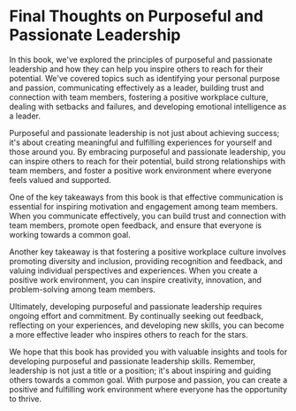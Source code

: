 Final Thoughts on Purposeful and Passionate Leadership
==================================================================

In this book, we've explored the principles of purposeful and passionate leadership and how they can help you inspire others to reach for their potential. We've covered topics such as identifying your personal purpose and passion, communicating effectively as a leader, building trust and connection with team members, fostering a positive workplace culture, dealing with setbacks and failures, and developing emotional intelligence as a leader.

Purposeful and passionate leadership is not just about achieving success; it's about creating meaningful and fulfilling experiences for yourself and those around you. By embracing purposeful and passionate leadership, you can inspire others to reach for their potential, build strong relationships with team members, and foster a positive work environment where everyone feels valued and supported.

One of the key takeaways from this book is that effective communication is essential for inspiring motivation and engagement among team members. When you communicate effectively, you can build trust and connection with team members, promote open feedback, and ensure that everyone is working towards a common goal.

Another key takeaway is that fostering a positive workplace culture involves promoting diversity and inclusion, providing recognition and feedback, and valuing individual perspectives and experiences. When you create a positive work environment, you can inspire creativity, innovation, and problem-solving among team members.

Ultimately, developing purposeful and passionate leadership requires ongoing effort and commitment. By continually seeking out feedback, reflecting on your experiences, and developing new skills, you can become a more effective leader who inspires others to reach for the stars.

We hope that this book has provided you with valuable insights and tools for developing purposeful and passionate leadership skills. Remember, leadership is not just a title or a position; it's about inspiring and guiding others towards a common goal. With purpose and passion, you can create a positive and fulfilling work environment where everyone has the opportunity to thrive.


